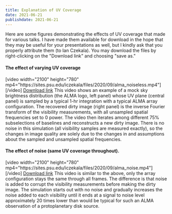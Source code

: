```yaml
---
title: Explanation of UV Coverage
date: 2021-06-21
publishdate: 2021-06-21
---
```


Here are some figures demonstrating the effects of UV coverage that made for various talks. I have made them available for download in the hope that they may be useful for your presentations as well, but I kindly ask that you properly attribute them (to Ian Czekala). You may download the files by right-clicking on the "Download link" and choosing "save as."


<h4>The effect of varying UV coverage</h4>
[video width="2100" height="780" mp4="https://sites.psu.edu/iczekala/files/2020/09/alma_noiseless.mp4"][/video]
<a href="https://sites.psu.edu/iczekala/files/2020/09/alma_noiseless.mp4">Download link</a>
This video shows an example of a mock sky brightness distribution (the ALMA logo, left panel) whose UV plane (central panel) is sampled by a typical 1-hr integration with a typical ALMA array configuration. The recovered dirty image (right panel) is the inverse Fourier transform of the visibility measurements, with all unsampled spatial frequencies set to 0 power. The video then iterates among different 75% subselections of baselines and reconstructs a new dirty image. There is no noise in this simulation (all visibility samples are measured exactly), so the changes in image quality are solely due to the changes in and assumptions about the sampled and unsampled spatial frequencies.

<h4>The effect of noise (same UV coverage throughout).</h4>
[video width="2100" height="780" mp4="https://sites.psu.edu/iczekala/files/2020/09/alma_noise.mp4"][/video]
<a href="https://sites.psu.edu/iczekala/files/2020/09/alma_noise.mp4">Download link</a>
This video is similar to the above, only the array configuration stays the same through all frames. The difference is that noise is added to corrupt the visibility measurements before making the dirty image. The simulation starts out with no noise and gradually increases the noise added to each visibility until it ends at a signal to noise level approximately 20 times lower than would be typical for such an ALMA observation of a protoplanetary disk source. 
